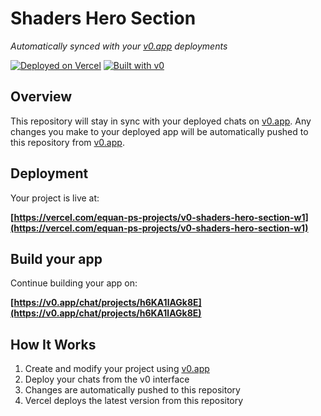 # Shaders Hero Section

*Automatically synced with your [v0.app](https://v0.app) deployments*

[![Deployed on Vercel](https://img.shields.io/badge/Deployed%20on-Vercel-black?style=for-the-badge&logo=vercel)](https://vercel.com/equan-ps-projects/v0-shaders-hero-section-w1)
[![Built with v0](https://img.shields.io/badge/Built%20with-v0.app-black?style=for-the-badge)](https://v0.app/chat/projects/h6KA1lAGk8E)

## Overview

This repository will stay in sync with your deployed chats on [v0.app](https://v0.app).
Any changes you make to your deployed app will be automatically pushed to this repository from [v0.app](https://v0.app).

## Deployment

Your project is live at:

**[https://vercel.com/equan-ps-projects/v0-shaders-hero-section-w1](https://vercel.com/equan-ps-projects/v0-shaders-hero-section-w1)**

## Build your app

Continue building your app on:

**[https://v0.app/chat/projects/h6KA1lAGk8E](https://v0.app/chat/projects/h6KA1lAGk8E)**

## How It Works

1. Create and modify your project using [v0.app](https://v0.app)
2. Deploy your chats from the v0 interface
3. Changes are automatically pushed to this repository
4. Vercel deploys the latest version from this repository
